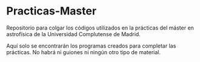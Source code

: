 # Practicas-Master
 Repositorio para colgar los códigos utilizados en la prácticas del máster en astrofísica de la Universidad Complutense de Madrid.

 Aquí solo se encontrarán los programas creados para completar las prácticas. No habrá ni guiones ni ningún otro tipo de material.
